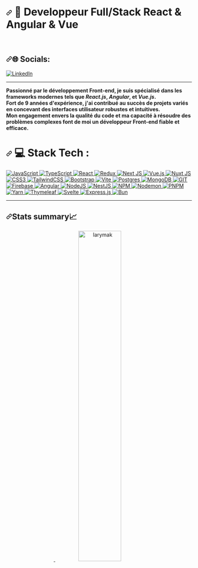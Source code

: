 <H1 dir="auto">
  <a id="user-content--about-me" class="anchor" aria-hidden="true" tabindex="-1" href="#-about-me"><svg class="octicon octicon-link" viewBox="0 0 16 16" version="1.1" width="16" height="16" aria-hidden="true"><path d="m7.775 3.275 1.25-1.25a3.5 3.5 0 1 1 4.95 4.95l-2.5 2.5a3.5 3.5 0 0 1-4.95 0 .751.751 0 0 1 .018-1.042.751.751 0 0 1 1.042-.018 1.998 1.998 0 0 0 2.83 0l2.5-2.5a2.002 2.002 0 0 0-2.83-2.83l-1.25 1.25a.751.751 0 0 1-1.042-.018.751.751 0 0 1-.018-1.042Zm-4.69 9.64a1.998 1.998 0 0 0 2.83 0l1.25-1.25a.751.751 0 0 1 1.042.018.751.751 0 0 1 .018 1.042l-1.25 1.25a3.5 3.5 0 1 1-4.95-4.95l2.5-2.5a3.5 3.5 0 0 1 4.95 0 .751.751 0 0 1-.018 1.042.751.751 0 0 1-1.042.018 1.998 1.998 0 0 0-2.83 0l-2.5 2.5a1.998 1.998 0 0 0 0 2.83Z"></path></svg></a>
 💫 Developpeur Full/Stack React & Angular & Vue
</H1><br/>

<h2 dir="auto"><a id="user-content--socials" class="anchor" aria-hidden="true" tabindex="-1" href="#-socials"><svg class="octicon octicon-link" viewBox="0 0 16 16" version="1.1" width="16" height="16" aria-hidden="true"><path d="m7.775 3.275 1.25-1.25a3.5 3.5 0 1 1 4.95 4.95l-2.5 2.5a3.5 3.5 0 0 1-4.95 0 .751.751 0 0 1 .018-1.042.751.751 0 0 1 1.042-.018 1.998 1.998 0 0 0 2.83 0l2.5-2.5a2.002 2.002 0 0 0-2.83-2.83l-1.25 1.25a.751.751 0 0 1-1.042-.018.751.751 0 0 1-.018-1.042Zm-4.69 9.64a1.998 1.998 0 0 0 2.83 0l1.25-1.25a.751.751 0 0 1 1.042.018.751.751 0 0 1 .018 1.042l-1.25 1.25a3.5 3.5 0 1 1-4.95-4.95l2.5-2.5a3.5 3.5 0 0 1 4.95 0 .751.751 0 0 1-.018 1.042.751.751 0 0 1-1.042.018 1.998 1.998 0 0 0-2.83 0l-2.5 2.5a1.998 1.998 0 0 0 0 2.83Z"></path></svg></a>🌐 Socials:</h2>
<a href="https://www.linkedin.com/in/richard-haddad-08b101153/" target="_blank" rel="noopener noreferrer nofollow"><img alt="LinkedIn" src="https://img.shields.io/badge/LinkedIn-%230077B5.svg?logo=linkedin&amp;logoColor=white" style="max-width: 100%;">
</a><hr>
<div class="container flex>
<p class="md:flex justify-between block container">
<strong>Passionné par le développement Front-end, je suis spécialisé dans les frameworks modernes tels que <em>React.js</em>, <em>Angular</em>, et <em>Vue.js</em>.<br>
Fort de 9 années d'expérience, j'ai contribué au succès de projets variés en concevant des interfaces utilisateur robustes et intuitives.<br>
Mon engagement envers la qualité du code et ma capacité à résoudre des problèmes complexes font de moi un développeur Front-end fiable et efficace.</strong>
</p>
</div>
<h1 dir="auto">
  <a id="user-content--tech-stack" class="anchor" aria-hidden="true" tabindex="-1" href="#-tech-stack"><svg class="octicon octicon-link" viewBox="0 0 16 16" version="1.1" width="16" height="16" aria-hidden="true"><path d="m7.775 3.275 1.25-1.25a3.5 3.5 0 1 1 4.95 4.95l-2.5 2.5a3.5 3.5 0 0 1-4.95 0 .751.751 0 0 1 .018-1.042.751.751 0 0 1 1.042-.018 1.998 1.998 0 0 0 2.83 0l2.5-2.5a2.002 2.002 0 0 0-2.83-2.83l-1.25 1.25a.751.751 0 0 1-1.042-.018.751.751 0 0 1-.018-1.042Zm-4.69 9.64a1.998 1.998 0 0 0 2.83 0l1.25-1.25a.751.751 0 0 1 1.042.018.751.751 0 0 1 .018 1.042l-1.25 1.25a3.5 3.5 0 1 1-4.95-4.95l2.5-2.5a3.5 3.5 0 0 1 4.95 0 .751.751 0 0 1-.018 1.042.751.751 0 0 1-1.042.018 1.998 1.998 0 0 0-2.83 0l-2.5 2.5a1.998 1.998 0 0 0 0 2.83Z"></path></svg></a>
 💻 Stack Tech :
  </h1>

<a target="_blank" rel="noopener noreferrer nofollow" href="https://camo.githubuserc…6f723d253233463744463145">
<img src="https://img.shields.io/badge/JavaScript-323330?style=for-the-badge&logo=javascript&logoColor=F7DF1E" alt="JavaScript" data-canonical-src="https://img.shields.io/badge/JavaScript-323330?style=for-the-badge&logo=javascript&logoColor=F7DF1E" style="max-width: 100%;">
<a/>
  
<a target="_blank" rel="noopener noreferrer nofollow" href="https://camo.githubuserc…6f723d253233463744463145">
<img alt="TypeScript" src="https://img.shields.io/badge/typescript-%23007ACC.svg?style=for-the-badge&amp;logo=typescript&amp;logoColor=white" style="max-width: 100%;">
</a>

<a target="_blank" rel="noopener noreferrer nofollow" href="https://camo.githubuserc…6f723d253233463744463145">
<img  alt="React" src="https://img.shields.io/badge/react-%2320232a.svg?style=for-the-badge&amp;logo=react&amp;logoColor=%2361DAFB" style="max-width: 100%;">
</a>

<a target="_blank" rel="noopener noreferrer nofollow" href="https://camo.githubuserc…6f723d253233463744463145">
<img alt="Redux" src="https://img.shields.io/badge/redux-%23593d88.svg?style=for-the-badge&amp;logo=redux&amp;logoColor=white" style="max-width: 100%;">
</a>

<a target="_blank" rel="noopener noreferrer nofollow" href="https://camo.githubuserc…6f723d253233463744463145">
<img alt="Next JS" src="https://img.shields.io/badge/next%20js-000000?style=for-the-badge&logo=nextdotjs&logoColor=white" style="max-width: 100%;">
<a/>
  
<a target="_blank" rel="noopener noreferrer nofollow" href="https://camo.githubuserc…6f723d253233463744463145">
<img  alt="Vue.js" src="https://img.shields.io/badge/vue.js-%2335495e.svg?style=for-the-badge&amp;logo=vuedotjs&amp;logoColor=%234FC08D" style="max-width: 100%;">
</a>

<a target="_blank" rel="noopener noreferrer nofollow" href="https://camo.githubuserc…6f723d253233463744463145">
<img alt="Nuxt JS" src="https://img.shields.io/badge/Nuxt-002E3B?style=for-the-badge&amp;logo=nuxt.js&amp;logoColor=#00DC82" style="max-width: 100%;">
</a>

<a target="_blank" rel="noopener noreferrer nofollow" href="https://camo.githubuserc…6f723d253233463744463145">
<img alt="CSS3" src="https://img.shields.io/badge/css3-%231572B6.svg?style=for-the-badge&amp;logo=css3&amp;logoColor=white" style="max-width: 100%;">
</a>

<a target="_blank" rel="noopener noreferrer nofollow" href="https://camo.githubuserc…6f723d253233463744463145">
<img alt="TailwindCSS" src="https://img.shields.io/badge/tailwindcss-%2338B2AC.svg?style=for-the-badge&amp;logo=tailwind-css&amp;logoColor=white" style="max-width: 100%;">
</a>

<a target="_blank" rel="noopener noreferrer nofollow" href="https://camo.githubuserc…6f723d253233463744463145">
<img  alt="Bootstrap" src="https://img.shields.io/badge/bootstrap-%238511FA.svg?style=for-the-badge&amp;logo=bootstrap&amp;logoColor=white" style="max-width: 100%;">
</a>

<a target="_blank" rel="noopener noreferrer nofollow" href="https://camo.githubuserc…6f723d253233463744463145">
<img alt="Vite" src="https://img.shields.io/badge/vite-%23646CFF.svg?style=for-the-badge&amp;logo=vite&amp;logoColor=white" style="max-width: 100%;">
</a>

<a target="_blank" rel="noopener noreferrer nofollow" href="https://camo.githubuserc…6f723d253233463744463145">
<img  alt="Postgres" src="https://img.shields.io/badge/postgres-%23316192.svg?style=for-the-badge&amp;logo=postgresql&amp;logoColor=white" style="max-width: 100%;">
</a>

<a target="_blank" rel="noopener noreferrer nofollow" href="https://camo.githubuserc…6f723d253233463744463145">
<img  alt="MongoDB" src="https://img.shields.io/badge/MongoDB-%234ea94b.svg?style=for-the-badge&amp;logo=mongodb&amp;logoColor=white" style="max-width: 100%;">
</a>

<a target="_blank" rel="noopener noreferrer nofollow" href="https://camo.githubuserc…6f723d253233463744463145">
<img  alt="GIT" src="https://img.shields.io/badge/Git-fc6d26?style=for-the-badge&amp;logo=git&amp;logoColor=white" style="max-width: 100%;">
</a>

<a target="_blank" rel="noopener noreferrer nofollow" href="https://camo.githubuserc…6f723d253233463744463145">
<img  alt="Firebase" src="https://img.shields.io/badge/firebase-%23039BE5.svg?style=for-the-badge&amp;logo=firebase" style="max-width: 100%;">
</a>

<a target="_blank" rel="noopener noreferrer nofollow" href="https://camo.githubuserc…6f723d253233463744463145">
<img  alt="Angular" src="https://img.shields.io/badge/angular-%23DD0031.svg?style=for-the-badge&amp;logo=angular&amp;logoColor=white" style="max-width: 100%;">
</a>

<a target="_blank" rel="noopener noreferrer nofollow" href="https://camo.githubuserc…6f723d253233463744463145">
<img  alt="NodeJS" src="https://img.shields.io/badge/node.js-6DA55F?style=for-the-badge&amp;logo=node.js&amp;logoColor=white" style="max-width: 100%;">
</a>

<a target="_blank" rel="noopener noreferrer nofollow" href="https://camo.githubuserc…6f723d253233463744463145">
<img alt="NestJS" src="https://img.shields.io/badge/nestjs-%23E0234E.svg?style=for-the-badge&amp;logo=nestjs&amp;logoColor=white" style="max-width: 100%;">
</a>

<a target="_blank" rel="noopener noreferrer nofollow" href="https://camo.githubuserc…6f723d253233463744463145">
<img  alt="NPM" src="https://img.shields.io/badge/NPM-%23CB3837.svg?style=for-the-badge&amp;logo=npm&amp;logoColor=white" style="max-width: 100%;">
</a>

<a target="_blank" rel="noopener noreferrer nofollow" href="https://camo.githubuserc…6f723d253233463744463145">
<img alt="Nodemon" src="https://img.shields.io/badge/NODEMON-%23323330.svg?style=for-the-badge&amp;logo=nodemon&amp;logoColor=%BBDEAD" style="max-width: 100%;">
</a>

<a target="_blank" rel="noopener noreferrer nofollow" href="https://camo.githubuserc…6f723d253233463744463145">
<img  alt="PNPM" src="https://img.shields.io/badge/pnpm-%234a4a4a.svg?style=for-the-badge&amp;logo=pnpm&amp;logoColor=f69220" style="max-width: 100%;">
</a>

<a target="_blank" rel="noopener noreferrer nofollow" href="https://camo.githubuserc…6f723d253233463744463145">
<img alt="Yarn" src="https://img.shields.io/badge/yarn-%232C8EBB.svg?style=for-the-badge&amp;logo=yarn&amp;logoColor=white" style="max-width: 100%;">
</a>

<a target="_blank" rel="noopener noreferrer nofollow" href="https://camo.githubuserc…6f723d253233463744463145">
<img  alt="Thymeleaf" src="https://img.shields.io/badge/Thymeleaf-%23005C0F.svg?style=for-the-badge&amp;logo=Thymeleaf&amp;logoColor=white" style="max-width: 100%;">
</a>

<a target="_blank" rel="noopener noreferrer nofollow" href="https://camo.githubuserc…6f723d253233463744463145">
<img alt="Svelte" src="https://img.shields.io/badge/svelte-%23f1413d.svg?style=for-the-badge&amp;logo=svelte&amp;logoColor=white" style="max-width: 100%;">
</a>

<a target="_blank" rel="noopener noreferrer nofollow" href="https://camo.githubuserc…6f723d253233463744463145">
<img  alt="Express.js" src="https://img.shields.io/badge/express.js-%23404d59.svg?style=for-the-badge&amp;logo=express&amp;logoColor=%2361DAFB" style="max-width: 100%;">
</a>

<a target="_blank" rel="noopener noreferrer nofollow" href="https://camo.githubuserc…6f723d253233463744463145">
<img  alt="Bun" src="https://img.shields.io/badge/Bun-%23000000.svg?style=for-the-badge&amp;logo=bun&amp;logoColor=white" style="max-width: 100%;">
</a>

<hr>
<h2 dir="auto"><a id="user-content-stats-summary" class="anchor" aria-hidden="true" tabindex="-1" href="#stats-summary"><svg class="octicon octicon-link" viewBox="0 0 16 16" version="1.1" width="16" height="16" aria-hidden="true"><path d="m7.775 3.275 1.25-1.25a3.5 3.5 0 1 1 4.95 4.95l-2.5 2.5a3.5 3.5 0 0 1-4.95 0 .751.751 0 0 1 .018-1.042.751.751 0 0 1 1.042-.018 1.998 1.998 0 0 0 2.83 0l2.5-2.5a2.002 2.002 0 0 0-2.83-2.83l-1.25 1.25a.751.751 0 0 1-1.042-.018.751.751 0 0 1-.018-1.042Zm-4.69 9.64a1.998 1.998 0 0 0 2.83 0l1.25-1.25a.751.751 0 0 1 1.042.018.751.751 0 0 1 .018 1.042l-1.25 1.25a3.5 3.5 0 1 1-4.95-4.95l2.5-2.5a3.5 3.5 0 0 1 4.95 0 .751.751 0 0 1-.018 1.042.751.751 0 0 1-1.042.018 1.998 1.998 0 0 0-2.83 0l-2.5 2.5a1.998 1.998 0 0 0 0 2.83Z"></path></svg></a>Stats summary📈</h2>
<p align="center" dir="auto">
  
<a target="_blank" rel="noopener noreferrer nofollow" href="https://camo.githubusercontent.com/bd3b1d28c8dfd47d4f041f444fc579f43ca2f1d40b2d97c8eae9ea3eb9616d47/68747470733a2f2f6769746875622d726561646d652d73746174732e76657263656c2e6170702f6170692f746f702d6c616e67733f757365726e616d653d6c6172796d616b2673686f775f69636f6e733d74727565267468656d653d64726163756c61267469746c655f636f6c6f723d66663830303026746578745f636f6c6f723d6666666666662662675f636f6c6f723d366136613661266c6f63616c653d656e266c61796f75743d636f6d7061637426686964655f626f726465723d74727565">
  <img alt="" src="https://github-readme-stats.vercel.app/api/top-langs/?username=cristianlabadie&amp;theme=dark&amp;hide_border=true&amp;include_all_commits=false&amp;count_private=false&amp;layout=compact" style="max-width: 100%;">
</a> 
<a target="_blank" rel="noopener noreferrer nofollow" <img width="48%" alt="larymak" src="https://github-readme-stats.vercel.app/api?username=larymak&amp;show_icons=true&amp;theme=dracula&amp;title_color=ff8000&amp;text_color=ffffff&amp;bg_color=6a6a6a&amp;locale=en&amp;hide_border=true" style="max-width: 100%;">
</a>
<a target="_blank" rel="noopener noreferrer nofollow" href="https://camo.githubusercontent.com/b8ce7b006ef6b25826a08bfe23cd652e155e5d1be79b97a6725fb0310faba2cb/68747470733a2f2f6769746875622d726561646d652d73747265616b2d73746174732e6865726f6b756170702e636f6d2f3f757365723d6c6172796d616b267468656d653d68696768636f6e747261737426686964655f626f726465723d74727565"><img width="48%"  alt="larymak" src="https://github-readme-streak-stats.herokuapp.com/?user=larymak&amp;theme=highcontrast&amp;hide_border=true" style="max-width: 100%;">
</a>
</p>
